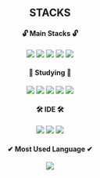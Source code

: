 <div align= " center ">
 <h2> STACKS </h2>

 ####   🔓️ Main Stacks 🔓️
<img src="https://img.shields.io/badge/html-E34F26?style=flat&logo=html5&logoColor=white"/> <img src="https://img.shields.io/badge/css-1572B6?style=flat&logo=css3&logoColor=white"/> 
<img src="https://img.shields.io/badge/javascript-F7DF1E?style=flat&logo=javascript&logoColor=black"/>
<img src="https://img.shields.io/badge/react-61DAFB?style=flat&logo=react&logoColor=black"/>
<img src="https://img.shields.io/badge/node.js-339933?style=flat&logo=Node.js&logoColor=white"/>
 <br>

####    🔏 Studying 🔏
<img src="https://img.shields.io/badge/mysql-4479A1?style=flat&logo=mysql&logoColor=white"/> <img src="https://img.shields.io/badge/mongoDB-47A248?style=flat&logo=MongoDB&logoColor=white"/>
<img src="https://img.shields.io/badge/java-007396?style=flat&logo=java&logoColor=white"/>
<img src="https://img.shields.io/badge/spring-6DB33F?style=flat&logo=spring&logoColor=white"/>
<img src="https://img.shields.io/badge/flutter-02569B?style=flat&logo=flutter&logoColor=white"/>
<br>

####  🛠️ IDE 🛠️
<img src = "https://img.shields.io/badge/VSC-007ACC.svg?&style=for-the-badge&logo=Visual%20Studio%20Code&logoColor=white"/> <img src = "https://img.shields.io/badge/Eclipse-2C2255.svg?&style=flat&logo=Eclipse%20IDE&logoColor=white"/> 
<img src="https://img.shields.io/badge/Intellij IDEA-black?style=flatlogo=Intellij IDEA&logoColor=white"/>
<br>

#### ✔ Most Used Language ✔
<img src="https://github-readme-stats.vercel.app/api/top-langs/?username=Ewha0176&layout=compact" />
</div>

